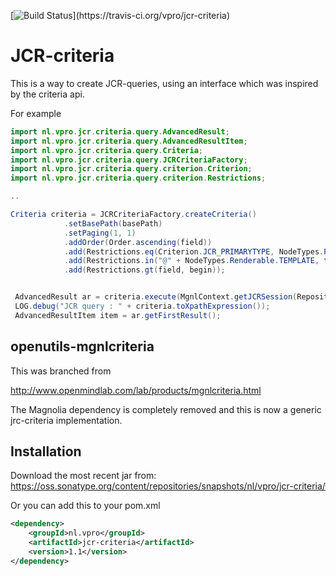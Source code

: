 [![Build Status](https://travis-ci.org/vpro/jcr-criteria.svg?)](https://travis-ci.org/vpro/jcr-criteria)

# JCR-criteria

This is a way to create JCR-queries, using an interface which was inspired by the criteria api.

For example
```java
import nl.vpro.jcr.criteria.query.AdvancedResult;
import nl.vpro.jcr.criteria.query.AdvancedResultItem;
import nl.vpro.jcr.criteria.query.Criteria;
import nl.vpro.jcr.criteria.query.JCRCriteriaFactory;
import nl.vpro.jcr.criteria.query.criterion.Criterion;
import nl.vpro.jcr.criteria.query.criterion.Restrictions;

..

Criteria criteria = JCRCriteriaFactory.createCriteria()
            .setBasePath(basePath)
            .setPaging(1, 1)
            .addOrder(Order.ascending(field))
            .add(Restrictions.eq(Criterion.JCR_PRIMARYTYPE, NodeTypes.Page.NAME))
            .add(Restrictions.in("@" + NodeTypes.Renderable.TEMPLATE, templates))
            .add(Restrictions.gt(field, begin));


 AdvancedResult ar = criteria.execute(MgnlContext.getJCRSession(RepositoryConstants.WEBSITE));
 LOG.debug("JCR query : " + criteria.toXpathExpression());
 AdvancedResultItem item = ar.getFirstResult();
```



## openutils-mgnlcriteria


This was branched from  

http://www.openmindlab.com/lab/products/mgnlcriteria.html

The Magnolia dependency is completely removed and this is now a generic jrc-criteria implementation.


## Installation
Download  the most recent jar from: https://oss.sonatype.org/content/repositories/snapshots/nl/vpro/jcr-criteria/

Or you can add this to your pom.xml
```xml
<dependency>
    <groupId>nl.vpro</groupId>
    <artifactId>jcr-criteria</artifactId>
    <version>1.1</version>
</dependency>
```
